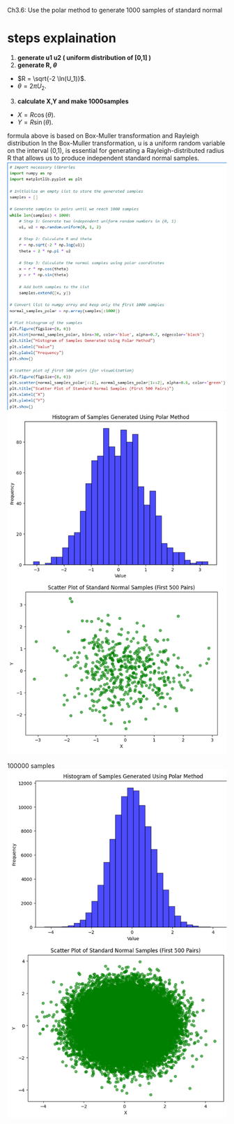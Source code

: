 Ch3.6: Use the polar method to generate 1000 samples of standard normal

# steps explaination
1. **generate u1 u2 ( uniform distribution of [0,1] )**
2. **generate R, $\theta$**
  - $R = \sqrt{-2 \ln(U_1)}$.
  - $\theta = 2 \pi U_2$.
3. **calculate X,Y and make 1000samples**
  - $X = R \cos(\theta)$.
  - $Y = R \sin(\theta)$.

formula above is based on Box-Muller transformation and Rayleigh distribution
In the Box-Muller transformation, u is a uniform random variable on the interval (0,1), is essential for generating a Rayleigh-distributed radius R that allows us to produce independent standard normal samples.
![image](https://github.com/HWTeng-Teaching/202409-Math-Stat/blob/main/HW1105/18_Tim/%E8%9E%A2%E5%B9%95%E6%93%B7%E5%8F%96%E7%95%AB%E9%9D%A2%202024-11-26%20110454.png)
![image](https://github.com/HWTeng-Teaching/202409-Math-Stat/blob/main/HW1105/18_Tim/%E8%9E%A2%E5%B9%95%E6%93%B7%E5%8F%96%E7%95%AB%E9%9D%A2%202024-11-26%20103759.png)

100000 samples
![image](https://github.com/HWTeng-Teaching/202409-Math-Stat/blob/main/HW1105/18_Tim/%E8%9E%A2%E5%B9%95%E6%93%B7%E5%8F%96%E7%95%AB%E9%9D%A2%202024-11-26%20110958.png)